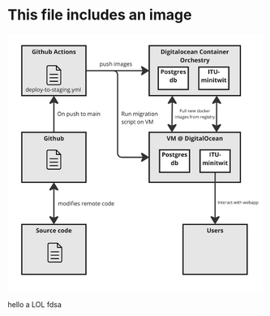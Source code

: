 
# This file includes an image

![Project architecture](./images/architecture.png)

hello a LOL fdsa
